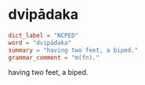 # dvipādaka

``` toml
dict_label = "NCPED"
word = "dvipādaka"
summary = "having two feet, a biped."
grammar_comment = "m(fn)."
```

having two feet, a biped.

